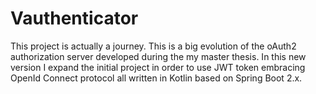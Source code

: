 # Vauthenticator

This project is actually a journey. This is a big evolution of the oAuth2 authorization server 
developed during the my master thesis. In this new version I expand the initial project in order to
use JWT token embracing OpenId Connect protocol all written in Kotlin based on Spring Boot 2.x. 